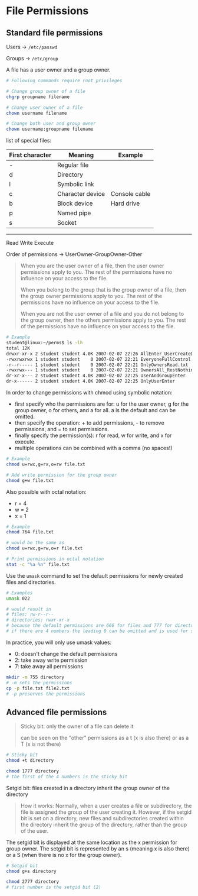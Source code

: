 # File Permissions

## Standard file permissions

Users -> `/etc/passwd`

Groups -> `/etc/group`

A file has a user owner and a group owner.

```bash
# Following commands require root privileges

# Change group owner of a file
chgrp groupname filename

# Change user owner of a file
chown username filename

# Change both user and group owner
chown username:groupname filename
```

list of special files:

| First character | Meaning          | Example       |
| --------------- | ---------------- | ------------- |
| -               | Regular file     |               |
| d               | Directory        |               |
| l               | Symbolic link    |               |
| c               | Character device | Console cable |
| b               | Block device     | Hard drive    |
| p               | Named pipe       |               |
| s               | Socket           |               |

---

Read Write Execute

Order of permissions -> UserOwner-GroupOwner-Other

> When you are the user owner of a file, then the user owner permissions apply to you. The rest of the permissions have no influence on your access to the file.
>
> When you belong to the group that is the group owner of a file, then the group owner permissions apply to you. The rest of the permissions have no influence on your access to the file.
>
> When you are not the user owner of a file and you do not belong to the group owner, then the others permissions apply to you. The rest of the permissions have no influence on your access to the file.

```bash
# Example
student@linux:~/perms$ ls -lh
total 12K
drwxr-xr-x 2 student student 4.0K 2007-02-07 22:26 AllEnter_UserCreateDelete
-rwxrwxrwx 1 student student    0 2007-02-07 22:21 EveryoneFullControl.txt
-r--r----- 1 student student    0 2007-02-07 22:21 OnlyOwnersRead.txt
-rwxrwx--- 1 student student    0 2007-02-07 22:21 OwnersAll_RestNothing.txt
dr-xr-x--- 2 student student 4.0K 2007-02-07 22:25 UserAndGroupEnter
dr-x------ 2 student student 4.0K 2007-02-07 22:25 OnlyUserEnter
```

In order to change permissions with chmod using symbolic notation:

- first specify who the permissions are for: u for the user owner, g for the group owner, o for others, and a for all. a is the default and can be omitted.
- then specify the operation: + to add permissions, - to remove permissions, and = to set permissions.
- finally specify the permission(s): r for read, w for write, and x for execute.
- multiple operations can be combined with a comma (no spaces!)

```bash
# Example
chmod u=rwx,g=rx,o=rw file.txt

# Add write permission for the group owner
chmod g+w file.txt
```

Also possible with octal notation:

- r = 4
- w = 2
- x = 1

```bash
# Example
chmod 764 file.txt

# would be the same as
chmod u=rwx,g=rw,o=r file.txt
```

```bash
# Print permissions in octal notation
stat -c "%a %n" file.txt
```

Use the `umask` command to set the default permissions for newly created files and directories.

```bash
# Examples
umask 022

# would result in
# files: rw-r--r--
# directories: rwxr-xr-x
# because the default permissions are 666 for files and 777 for directories
# if there are 4 numbers the leading 0 can be omitted and is used for setgid and sticky bit
```

In practice, you will only use umask values:

- 0: doesn't change the default permissions
- 2: take away write permission
- 7: take away all permissions

```bash
mkdir -m 755 directory
# -m sets the permissions
cp -p file.txt file2.txt
# -p preserves the permissions
```

## Advanced file permissions

> Sticky bit: only the owner of a file can delete it
>
> can be seen on the "other" permissions as a t (x is also there)
> or as a T (x is not there)

```bash
# Sticky bit
chmod +t directory

chmod 1777 directory
# the first of the 4 numbers is the sticky bit
```

Setgid bit: files created in a directory inherit the group owner of the directory

> How it works: Normally, when a user creates a file or subdirectory, the file is assigned the group of the user creating it. However, if the setgid bit is set on a directory, new files and subdirectories created within the directory inherit the group of the directory, rather than the group of the user.

The setgid bit is displayed at the same location as the x permission for group owner. The setgid bit is represented by an s (meaning x is also there) or a S (when there is no x for the group owner).

```bash
# Setgid bit
chmod g+s directory

chmod 2777 directory
# first number is the setgid bit (2)
```
